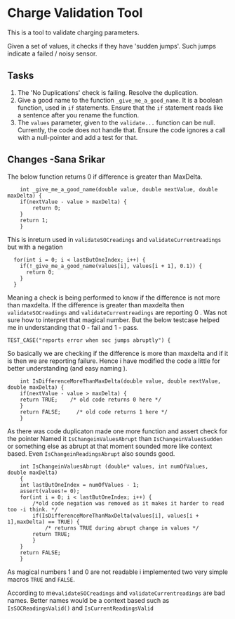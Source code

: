 # Charge Validation Tool

This is a tool to validate charging parameters.

Given a set of values, it checks if they have 'sudden jumps'.
Such jumps indicate a failed / noisy sensor.

## Tasks

1. The 'No Duplications' check is failing. Resolve the duplication.
1. Give a good name to the function `_give_me_a_good_name`.
It is a boolean function, used in `if` statements.
Ensure that the `if` statement reads like a sentence after you rename the function.
1. The `values` parameter, given to the `validate...` function can be null.
Currently, the code does not handle that.
Ensure the code ignores a call with a null-pointer and add a test for that.

## Changes -Sana Srikar

The below function returns 0 if difference is greater than MaxDelta.
```
    int _give_me_a_good_name(double value, double nextValue, double maxDelta) {
    if(nextValue - value > maxDelta) {
        return 0;
    }
    return 1;
    }
```

This is inreturn used in `validateSOCreadings` and `validateCurrentreadings` but 
with a negation

```
  for(int i = 0; i < lastButOneIndex; i++) {
    if(!_give_me_a_good_name(values[i], values[i + 1], 0.1)) {
      return 0;
    }
  }
```
Meaning a check is being performed to know if the difference is not more than maxdelta.
If the difference is greater than maxdelta then `validateSOCreadings` and `validateCurrentreadings`
are reporting 0 . Was not sure how to interpret that magical number.
But the below testcase helped me in understanding that 0 - fail and 1 - pass.
```
TEST_CASE("reports error when soc jumps abruptly") {

```
So basically we are checking if the difference is more than maxdelta and if it is then we are reporting failure.
Hence i have modified the code a little for better understanding (and easy naming ).


```
    int IsDifferenceMoreThanMaxDelta(double value, double nextValue, double maxDelta) {
    if(nextValue - value > maxDelta) {
    return TRUE;    /* old code returns 0 here */
    }
    return FALSE;     /* old code returns 1 here */
    }
```

As there was code duplicaton made one more function and assert check for the pointer
Named it `IsChangeinValuesAbrupt` than `IsChangeinValuesSudden` or something else 
as abrupt at that moment sounded more like context based.
Even `IsChangeinReadingsAbrupt` also sounds good.

```
    int IsChangeinValuesAbrupt (double* values, int numOfValues, double maxDelta)
    {
    int lastButOneIndex = numOfValues - 1;
    assert(values!= 0);
    for(int i = 0; i < lastButOneIndex; i++) {
        /*old code negation was removed as it makes it harder to read too -i think. */
        if(IsDifferenceMoreThanMaxDelta(values[i], values[i + 1],maxDelta) == TRUE) { 
            /* returns TRUE during abrupt change in values */
        return TRUE;
        }
    }
    return FALSE;
    }
```

As magical numbers 1 and 0 are not readable i implemented two very simple macros `TRUE`
and `FALSE`.

According to me`validateSOCreadings` and `validateCurrentreadings` are bad names.
Better names would be a context based such as `IsSOCReadingsValid()` and 
`IsCurrentReadingsValid`






